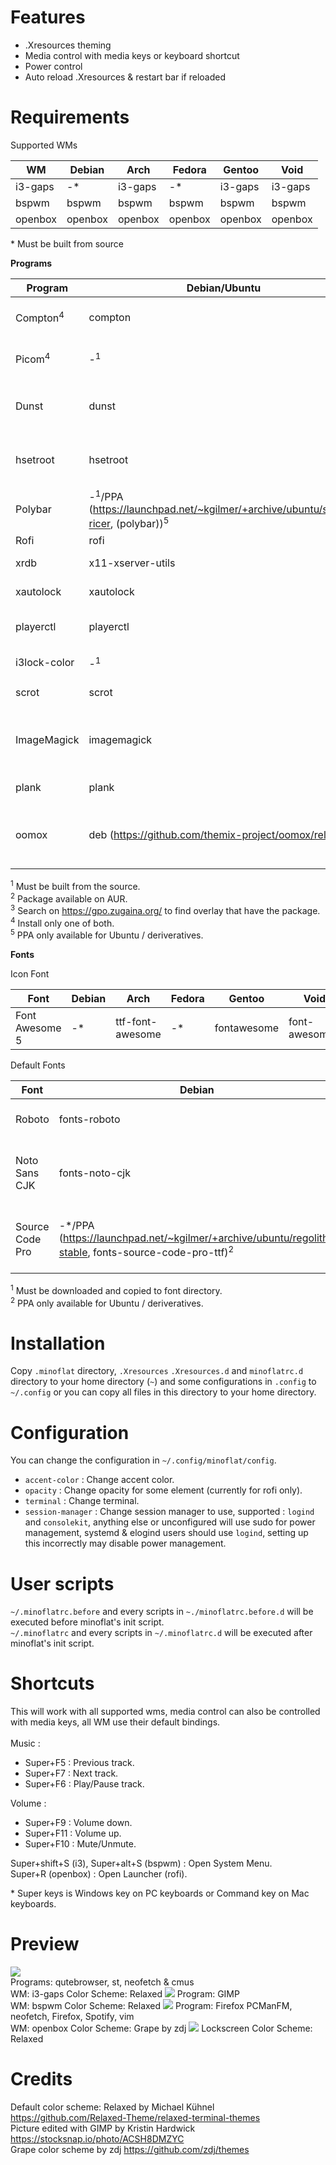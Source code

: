 # Features
* .Xresources theming
* Media control with media keys or keyboard shortcut
* Power control
* Auto reload .Xresources & restart bar if reloaded

# Requirements
Supported WMs

|WM|Debian|Arch|Fedora|Gentoo|Void|
|-|-|-|-|-|-|
|i3-gaps|-*|i3-gaps|-*|i3-gaps|i3-gaps|
|bspwm|bspwm|bspwm|bspwm|bspwm|bspwm|
|openbox|openbox|openbox|openbox|openbox|openbox|

\* Must be built from source

**Programs**

|Program|Debian/Ubuntu|Arch|Fedora|Gentoo|Void|Explanation|
|-|-|-|-|-|-|-|
|Compton<sup>4</sup>|compton|- (replaced by Picom)|compton|compton|- (replaced by Picom)|Compositor for shadow & fading.|
|Picom<sup>4</sup>|-<sup>1</sup>|picom|picom|picom|picom|Compositor for shadow & fading.|
|Dunst|dunst|dunst|dunst|dunst|dunst|Notification daemon (for displaying notifications).|
|hsetroot|hsetroot|hsetroot|-<sup>1</sup>|hsetroot|polybar|Set workspace background color.|
|Polybar|-<sup>1</sup>/PPA (https://launchpad.net/~kgilmer/+archive/ubuntu/speed-ricer, (polybar))<sup>5</sup>|polybar<sup>2</sup>|-<sup>1</sup>|polybar|polybar|Bar.|
|Rofi|rofi|rofi|rofi|rofi|rofi|Launcher.|
|xrdb|x11-xserver-utils|xorg-xrdb|xorg-x11-server-utils|xrdb|xrdb|For loading .Xresources.|
|xautolock|xautolock|xautolock|xautolock|xautolock|xautolock|For auto locking.|
|playerctl|playerctl|playerctl|playerctl|playerctl|playerctl|MPRIS (music) support.|
|i3lock-color|-<sup>1</sup>|i3lock-color|-<sup>1</sup>|i3lock-color<sup>3</sup>|i3lock-color|Lockscreen.|
|scrot|scrot|scrot|scrot|scrot|scrot|For taking screenshot.|
|ImageMagick|imagemagick|imagemagick|ImageMagick|imagemagick|ImageMagick|For blurring the screenshot for the lockscreen.|
|plank|plank|plank|plank|plank<sup>3</sup>|plank|For tiling wm's dock.|
|oomox|deb (https://github.com/themix-project/oomox/releases)|oomox<sup>2</sup>|-<sup>1</sup>|-<sup>1</sup>|-<sup>1</sup>|Generate a GTK theme to match the color scheme.|

<sup>1</sup> Must be built from the source.\
<sup>2</sup> Package available on AUR.\
<sup>3</sup> Search on https://gpo.zugaina.org/ to find overlay that have the package.\
<sup>4</sup> Install only one of both.\
<sup>5</sup> PPA only available for Ubuntu / deriveratives.

**Fonts**

Icon Font

|Font|Debian|Arch|Fedora|Gentoo|Void|
|-|-|-|-|-|-|
|Font Awesome 5|-*|ttf-font-awesome|-*|fontawesome|font-awesome5|

Default Fonts

|Font|Debian|Arch|Fedora|Gentoo|Void|
|-|-|-|-|-|-|
|Roboto|fonts-roboto|ttf-roboto|google-roboto-fonts|roboto|fonts-roboto-ttf|
|Noto Sans CJK|fonts-noto-cjk|noto-fonts-cjk|google-noto-sans-cjk-*-fonts|noto-cjk|noto-fonts-cjk|
|Source Code Pro|-*/PPA (https://launchpad.net/~kgilmer/+archive/ubuntu/regolith-stable, fonts-source-code-pro-ttf)<sup>2</sup>|adobe-source-code-pro-fonts|adobe-source-code-pro-fonts|source-pro|font-adobe-source-code-pro|

<sup>1</sup> Must be downloaded and copied to font directory.\
<sup>2</sup> PPA only available for Ubuntu / deriveratives.

# Installation
Copy `.minoflat` directory, `.Xresources` `.Xresources.d` and `minoflatrc.d` directory to your home directory (`~`) and some configurations in `.config` to `~/.config` or you can copy all files in this directory to your home directory.


# Configuration
You can change the configuration in `~/.config/minoflat/config`.
* `accent-color` : Change accent color.
* `opacity` : Change opacity for some element (currently for rofi only).
* `terminal` : Change terminal.
* `session-manager` : Change session manager to use, supported : `logind` and `consolekit`, anything else or unconfigured will use sudo for power management, systemd & elogind users should use `logind`, setting up this incorrectly may disable power management.

# User scripts
`~/.minoflatrc.before` and every scripts in `~./minoflatrc.before.d` will be executed before minoflat's init script.\
`~/.minoflatrc` and every scripts in `~/.minoflatrc.d` will be executed after minoflat's init script.

# Shortcuts
This will work with all supported wms, media control can also be controlled with media keys, all WM use their default bindings.\
\
Music :
* Super+F5 : Previous track.
* Super+F7 : Next track.
* Super+F6 : Play/Pause track.

Volume :
* Super+F9 : Volume down.
* Super+F11 : Volume up.
* Super+F10 : Mute/Unmute.


Super+shift+S (i3), Super+alt+S (bspwm) : Open System Menu. \
Super+R (openbox) : Open Launcher (rofi).

\* Super keys is Windows key on PC keyboards or Command key on Mac keyboards.

# Preview
<img src="screenshots/2019-10-20-11.png">\
Programs: qutebrowser, st, neofetch & cmus\
WM: i3-gaps
Color Scheme: Relaxed
<img src="screenshots/2019-11-06-03.png">
Program: GIMP\
WM: bspwm
Color Scheme: Relaxed
<img src="screenshots/2020-01-06-07_000.png">
Program: Firefox PCManFM, neofetch, Firefox, Spotify, vim\
WM: openbox
Color Scheme: Grape by zdj
<img src="screenshots/lock.png">
Lockscreen
Color Scheme: Relaxed

# Credits
Default color scheme: Relaxed by Michael Kühnel https://github.com/Relaxed-Theme/relaxed-terminal-themes \
Picture edited with GIMP by Kristin Hardwick https://stocksnap.io/photo/ACSH8DMZYC \
Grape color scheme by zdj https://github.com/zdj/themes
